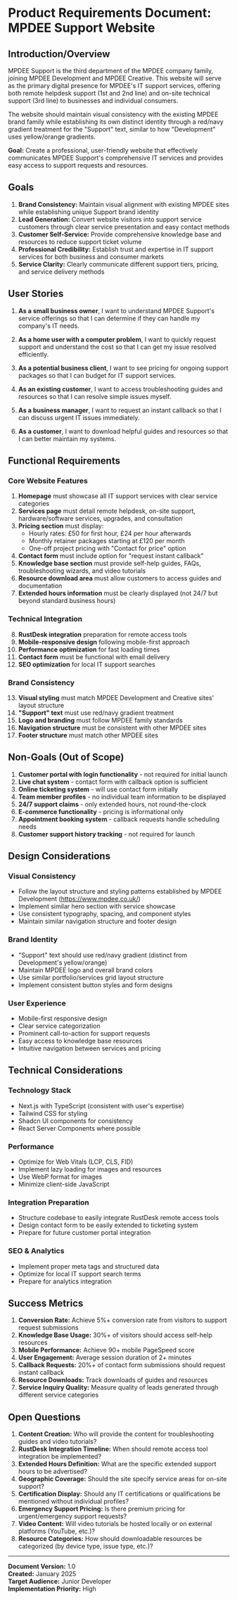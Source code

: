 # Product Requirements Document: MPDEE Support Website

## Introduction/Overview

MPDEE Support is the third department of the MPDEE company family, joining MPDEE Development and MPDEE Creative. This website will serve as the primary digital presence for MPDEE's IT support services, offering both remote helpdesk support (1st and 2nd line) and on-site technical support (3rd line) to businesses and individual consumers.

The website should maintain visual consistency with the existing MPDEE brand family while establishing its own distinct identity through a red/navy gradient treatment for the "Support" text, similar to how "Development" uses yellow/orange gradients.

**Goal:** Create a professional, user-friendly website that effectively communicates MPDEE Support's comprehensive IT services and provides easy access to support requests and resources.

## Goals

1. **Brand Consistency:** Maintain visual alignment with existing MPDEE sites while establishing unique Support brand identity
2. **Lead Generation:** Convert website visitors into support service customers through clear service presentation and easy contact methods
3. **Customer Self-Service:** Provide comprehensive knowledge base and resources to reduce support ticket volume
4. **Professional Credibility:** Establish trust and expertise in IT support services for both business and consumer markets
5. **Service Clarity:** Clearly communicate different support tiers, pricing, and service delivery methods

## User Stories

1. **As a small business owner**, I want to understand MPDEE Support's service offerings so that I can determine if they can handle my company's IT needs.

2. **As a home user with a computer problem**, I want to quickly request support and understand the cost so that I can get my issue resolved efficiently.

3. **As a potential business client**, I want to see pricing for ongoing support packages so that I can budget for IT support services.

4. **As an existing customer**, I want to access troubleshooting guides and resources so that I can resolve simple issues myself.

5. **As a business manager**, I want to request an instant callback so that I can discuss urgent IT issues immediately.

6. **As a customer**, I want to download helpful guides and resources so that I can better maintain my systems.

## Functional Requirements

### Core Website Features
1. **Homepage** must showcase all IT support services with clear service categories
2. **Services page** must detail remote helpdesk, on-site support, hardware/software services, upgrades, and consultation
3. **Pricing section** must display:
   - Hourly rates: £50 for first hour, £24 per hour afterwards
   - Monthly retainer packages starting at £120 per month
   - One-off project pricing with "Contact for price" option
4. **Contact form** must include option for "request instant callback"
5. **Knowledge base section** must provide self-help guides, FAQs, troubleshooting wizards, and video tutorials
6. **Resource download area** must allow customers to access guides and documentation
7. **Extended hours information** must be clearly displayed (not 24/7 but beyond standard business hours)

### Technical Integration
8. **RustDesk integration** preparation for remote access tools
9. **Mobile-responsive design** following mobile-first approach
10. **Performance optimization** for fast loading times
11. **Contact form** must be functional with email delivery
12. **SEO optimization** for local IT support searches

### Brand Consistency
13. **Visual styling** must match MPDEE Development and Creative sites' layout structure
14. **"Support" text** must use red/navy gradient treatment
15. **Logo and branding** must follow MPDEE family standards
16. **Navigation structure** must be consistent with other MPDEE sites
17. **Footer structure** must match other MPDEE sites

## Non-Goals (Out of Scope)

1. **Customer portal with login functionality** - not required for initial launch
2. **Live chat system** - contact form with callback option is sufficient
3. **Online ticketing system** - will use contact form initially
4. **Team member profiles** - no individual team information to be displayed
5. **24/7 support claims** - only extended hours, not round-the-clock
6. **E-commerce functionality** - pricing is informational only
7. **Appointment booking system** - callback requests handle scheduling needs
8. **Customer support history tracking** - not required for launch

## Design Considerations

### Visual Consistency
- Follow the layout structure and styling patterns established by MPDEE Development (https://www.mpdee.co.uk/)
- Implement similar hero section with service showcase
- Use consistent typography, spacing, and component styles
- Maintain similar navigation structure and footer design

### Brand Identity
- "Support" text should use red/navy gradient (distinct from Development's yellow/orange)
- Maintain MPDEE logo and overall brand colors
- Use similar portfolio/services grid layout structure
- Implement consistent button styles and form designs

### User Experience
- Mobile-first responsive design
- Clear service categorization
- Prominent call-to-action for support requests
- Easy access to knowledge base resources
- Intuitive navigation between services and pricing

## Technical Considerations

### Technology Stack
- Next.js with TypeScript (consistent with user's expertise)
- Tailwind CSS for styling
- Shadcn UI components for consistency
- React Server Components where possible

### Performance
- Optimize for Web Vitals (LCP, CLS, FID)
- Implement lazy loading for images and resources
- Use WebP format for images
- Minimize client-side JavaScript

### Integration Preparation
- Structure codebase to easily integrate RustDesk remote access tools
- Design contact form to be easily extended to ticketing system
- Prepare for future customer portal integration

### SEO & Analytics
- Implement proper meta tags and structured data
- Optimize for local IT support search terms
- Prepare for analytics integration

## Success Metrics

1. **Conversion Rate:** Achieve 5%+ conversion rate from visitors to support request submissions
2. **Knowledge Base Usage:** 30%+ of visitors should access self-help resources
3. **Mobile Performance:** Achieve 90+ mobile PageSpeed score
4. **User Engagement:** Average session duration of 2+ minutes
5. **Callback Requests:** 20%+ of contact form submissions should request instant callback
6. **Resource Downloads:** Track downloads of guides and resources
7. **Service Inquiry Quality:** Measure quality of leads generated through different service categories

## Open Questions

1. **Content Creation:** Who will provide the content for troubleshooting guides and video tutorials?
2. **RustDesk Integration Timeline:** When should remote access tool integration be implemented?
3. **Extended Hours Definition:** What are the specific extended support hours to be advertised?
4. **Geographic Coverage:** Should the site specify service areas for on-site support?
5. **Certification Display:** Should any IT certifications or qualifications be mentioned without individual profiles?
6. **Emergency Support Pricing:** Is there premium pricing for urgent/emergency support requests?
7. **Video Content:** Will video tutorials be hosted locally or on external platforms (YouTube, etc.)?
8. **Resource Categories:** How should downloadable resources be categorized (by device type, issue type, etc.)?

---

**Document Version:** 1.0  
**Created:** January 2025  
**Target Audience:** Junior Developer  
**Implementation Priority:** High
